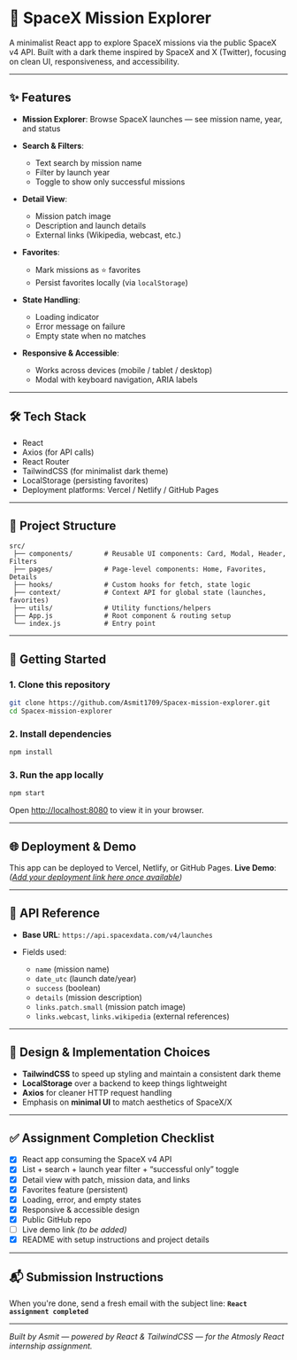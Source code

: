 # 🚀 SpaceX Mission Explorer

A minimalist React app to explore SpaceX missions via the public SpaceX v4 API.
Built with a dark theme inspired by SpaceX and X (Twitter), focusing on clean UI, responsiveness, and accessibility.

---

## ✨ Features

* **Mission Explorer**: Browse SpaceX launches — see mission name, year, and status
* **Search & Filters**:

  * Text search by mission name
  * Filter by launch year
  * Toggle to show only successful missions
* **Detail View**:

  * Mission patch image
  * Description and launch details
  * External links (Wikipedia, webcast, etc.)
* **Favorites**:

  * Mark missions as ⭐ favorites
  * Persist favorites locally (via `localStorage`)
* **State Handling**:

  * Loading indicator
  * Error message on failure
  * Empty state when no matches
* **Responsive & Accessible**:

  * Works across devices (mobile / tablet / desktop)
  * Modal with keyboard navigation, ARIA labels

---

## 🛠️ Tech Stack

* React
* Axios (for API calls)
* React Router
* TailwindCSS (for minimalist dark theme)
* LocalStorage (persisting favorites)
* Deployment platforms: Vercel / Netlify / GitHub Pages

---

## 📁 Project Structure

```
src/
 ├── components/        # Reusable UI components: Card, Modal, Header, Filters
 ├── pages/             # Page-level components: Home, Favorites, Details
 ├── hooks/             # Custom hooks for fetch, state logic
 ├── context/           # Context API for global state (launches, favorites)
 ├── utils/             # Utility functions/helpers
 ├── App.js             # Root component & routing setup
 └── index.js           # Entry point
```

---

## 🚀 Getting Started

### 1. Clone this repository

```bash
git clone https://github.com/Asmit1709/Spacex-mission-explorer.git
cd Spacex-mission-explorer
```

### 2. Install dependencies

```bash
npm install
```

### 3. Run the app locally

```bash
npm start
```

Open [http://localhost:8080](http://localhost:8080) to view it in your browser.

---

## 🌐 Deployment & Demo

This app can be deployed to Vercel, Netlify, or GitHub Pages.
**Live Demo**: *([Add your deployment link here once available](https://spacexmissionexplorer.netlify.app/))*

---

## 📖 API Reference

* **Base URL**: `https://api.spacexdata.com/v4/launches`
* Fields used:

  * `name` (mission name)
  * `date_utc` (launch date/year)
  * `success` (boolean)
  * `details` (mission description)
  * `links.patch.small` (mission patch image)
  * `links.webcast`, `links.wikipedia` (external references)

---

## 🎯 Design & Implementation Choices

* **TailwindCSS** to speed up styling and maintain a consistent dark theme
* **LocalStorage** over a backend to keep things lightweight
* **Axios** for cleaner HTTP request handling
* Emphasis on **minimal UI** to match aesthetics of SpaceX/X

---

## ✅ Assignment Completion Checklist

* [x] React app consuming the SpaceX v4 API
* [x] List + search + launch year filter + “successful only” toggle
* [x] Detail view with patch, mission data, and links
* [x] Favorites feature (persistent)
* [x] Loading, error, and empty states
* [x] Responsive & accessible design
* [x] Public GitHub repo
* [ ] Live demo link *(to be added)*
* [x] README with setup instructions and project details

---

## 📬 Submission Instructions

When you're done, send a fresh email with the subject line:
**`React assignment completed`**

---

*Built by Asmit — powered by React & TailwindCSS — for the Atmosly React internship assignment.*
